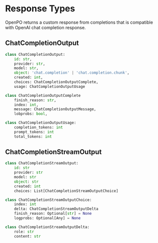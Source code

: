 # Response Types

OpenPO returns a custom response from completions that is compatible with OpenAI chat completion response.

## ChatCompletionOutput

```python
class ChatCompletionOutput:
    id: str,
    provider: str,
    model: str,
    object: 'chat.completion' | 'chat.completion.chunk',
    created: int,
    choices: ChatCompletionOutputComplete,
    usage: ChatCompletionOutputUsage
```

```python
class ChatCompletionOutputComplete
    finish_reason: str,
    index: int,
    message: ChatCompletionOutputMessage,
    lobprobs: bool,

```

```python
class ChatCompletionOutputUsage:
    completion_tokens: int
    prompt_tokens: int
    total_tokens: int

```

## ChatCompletionStreamOutput


```python
class ChatCompletionStreamOutput:
    id: str
    provider: str
    model: str
    object: str
    created: int
    choices: List[ChatCompletionStreamOutputChoice]
```

```python
class ChatCompletionStreamOutputChoice:
    index: int
    delta: ChatCompletionStreamOutputDelta
    finish_reason: Optional[str] = None
    logprobs: Optional[Any] = None
```

```python
class ChatCompletionStreamOutputDelta:
    role: str
    content: str
```


